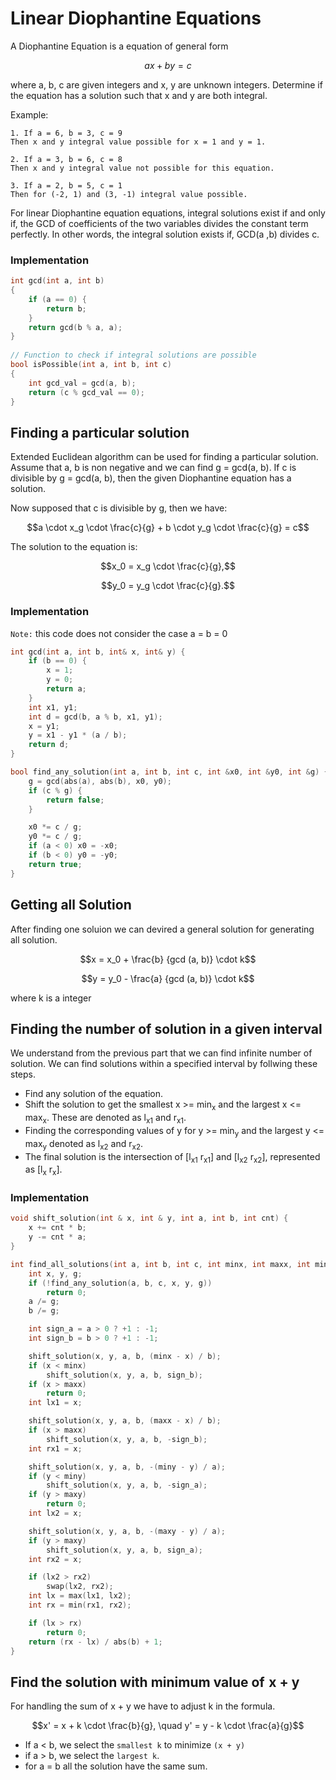 # Linear Diophantine Equations

A Diophantine Equation is a equation of general form
```math 
ax + by = c
```
where a, b, c are given integers and x, y are unknown integers.
Determine if the equation has a solution such that x and y are both integral.

Example:
```
1. If a = 6, b = 3, c = 9 
Then x and y integral value possible for x = 1 and y = 1.

2. If a = 3, b = 6, c = 8
Then x and y integral value not possible for this equation.

3. If a = 2, b = 5, c = 1
Then for (-2, 1) and (3, -1) integral value possible.
```

For linear Diophantine equation equations, integral solutions exist if and only if, 
the GCD of coefficients of the two variables divides the constant term perfectly. 
In other words, the integral solution exists if, GCD(a ,b) divides c.

### Implementation
```c++
int gcd(int a, int b)
{
    if (a == 0) {
        return b;
    }
    return gcd(b % a, a);
}
 
// Function to check if integral solutions are possible
bool isPossible(int a, int b, int c)
{
    int gcd_val = gcd(a, b);
    return (c % gcd_val == 0);
}
```

## Finding a particular solution

Extended Euclidean algorithm can be used for finding a particular solution.
Assume that a, b is non negative and we can find g = gcd(a, b).
If c is divisible by g = gcd(a, b), then the given Diophantine equation has a solution.

Now supposed that c is divisible by g, then we have:

```math
a \cdot x_g \cdot \frac{c}{g} + b \cdot y_g \cdot \frac{c}{g} = c
```

The solution to the equation is:

```math
x_0 = x_g \cdot \frac{c}{g},
```

```math
y_0 = y_g \cdot \frac{c}{g}.
```

### Implementation
`Note:` this code does not consider the case a = b = 0
```c++
int gcd(int a, int b, int& x, int& y) {
    if (b == 0) {
        x = 1;
        y = 0;
        return a;
    }
    int x1, y1;
    int d = gcd(b, a % b, x1, y1);
    x = y1;
    y = x1 - y1 * (a / b);
    return d;
}

bool find_any_solution(int a, int b, int c, int &x0, int &y0, int &g) {
    g = gcd(abs(a), abs(b), x0, y0);
    if (c % g) {
        return false;
    }

    x0 *= c / g;
    y0 *= c / g;
    if (a < 0) x0 = -x0;
    if (b < 0) y0 = -y0;
    return true;
}
```

## Getting all Solution
After finding one soluion we can devired a general solution for generating all solution.
```math
x = x_0 + \frac{b} {gcd (a, b)} \cdot k
```
```math
y = y_0 - \frac{a} {gcd (a, b)} \cdot k
```
where k is a integer

## Finding the number of solution in a given interval

We understand from the previous part that we can find infinite number of solution. We can find solutions within a specified interval by follwing these steps.
- Find any solution of the equation.
- Shift the solution to get the smallest x >= min<sub>x</sub> and the largest x <= max<sub>x</sub>. These are denoted as l<sub>x1</sub> and r<sub>x1</sub>.
- Finding the corresponding values of y for y >= min<sub>y</sub> and the largest y <= max<sub>y</sub> denoted as l<sub>x2</sub> and r<sub>x2</sub>.
- The final solution is the intersection of [l<sub>x1</sub> r<sub>x1</sub>] and  [l<sub>x2</sub> r<sub>x2</sub>], represented as [l<sub>x</sub> r<sub>x</sub>].

### Implementation

```c++
void shift_solution(int & x, int & y, int a, int b, int cnt) {
    x += cnt * b;
    y -= cnt * a;
}

int find_all_solutions(int a, int b, int c, int minx, int maxx, int miny, int maxy) {
    int x, y, g;
    if (!find_any_solution(a, b, c, x, y, g))
        return 0;
    a /= g;
    b /= g;

    int sign_a = a > 0 ? +1 : -1;
    int sign_b = b > 0 ? +1 : -1;

    shift_solution(x, y, a, b, (minx - x) / b);
    if (x < minx)
        shift_solution(x, y, a, b, sign_b);
    if (x > maxx)
        return 0;
    int lx1 = x;

    shift_solution(x, y, a, b, (maxx - x) / b);
    if (x > maxx)
        shift_solution(x, y, a, b, -sign_b);
    int rx1 = x;

    shift_solution(x, y, a, b, -(miny - y) / a);
    if (y < miny)
        shift_solution(x, y, a, b, -sign_a);
    if (y > maxy)
        return 0;
    int lx2 = x;

    shift_solution(x, y, a, b, -(maxy - y) / a);
    if (y > maxy)
        shift_solution(x, y, a, b, sign_a);
    int rx2 = x;

    if (lx2 > rx2)
        swap(lx2, rx2);
    int lx = max(lx1, lx2);
    int rx = min(rx1, rx2);

    if (lx > rx)
        return 0;
    return (rx - lx) / abs(b) + 1;
}
```

## Find the solution with minimum value of  x + y
For handling the sum of x + y we have to adjust k in the formula.
```math
x' = x + k \cdot \frac{b}{g}, \quad y' = y - k \cdot \frac{a}{g}
```
- If a < b, we select the `smallest k` to minimize `(x + y)` 
- if a > b, we select the `largest k`.
- for a = b all the solution have the same sum.